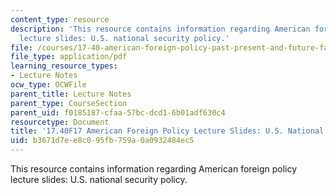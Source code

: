 ```yaml
---
content_type: resource
description: 'This resource contains information regarding American foreign policy
  lecture slides: U.S. national security policy.'
file: /courses/17-40-american-foreign-policy-past-present-and-future-fall-2017/b3671d7ee8c095fb759a0a0932484ec5_MIT17_40F17_NatonlSecurity.pdf
file_type: application/pdf
learning_resource_types:
- Lecture Notes
ocw_type: OCWFile
parent_title: Lecture Notes
parent_type: CourseSection
parent_uid: f0185187-cfaa-57bc-dcd1-6b01adf630c4
resourcetype: Document
title: '17.40F17 American Foreign Policy Lecture Slides: U.S. National Security Policy'
uid: b3671d7e-e8c0-95fb-759a-0a0932484ec5
---
```

This resource contains information regarding American foreign policy lecture slides: U.S. national security policy.

